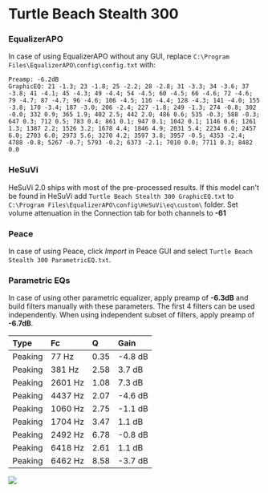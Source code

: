 # Turtle Beach Stealth 300

### EqualizerAPO
In case of using EqualizerAPO without any GUI, replace `C:\Program Files\EqualizerAPO\config\config.txt`
with:
```
Preamp: -6.2dB
GraphicEQ: 21 -1.3; 23 -1.8; 25 -2.2; 28 -2.8; 31 -3.3; 34 -3.6; 37 -3.8; 41 -4.1; 45 -4.3; 49 -4.4; 54 -4.5; 60 -4.5; 66 -4.6; 72 -4.6; 79 -4.7; 87 -4.7; 96 -4.6; 106 -4.5; 116 -4.4; 128 -4.3; 141 -4.0; 155 -3.8; 170 -3.4; 187 -3.0; 206 -2.4; 227 -1.8; 249 -1.3; 274 -0.8; 302 -0.0; 332 0.9; 365 1.9; 402 2.5; 442 2.0; 486 0.6; 535 -0.3; 588 -0.3; 647 0.3; 712 0.5; 783 0.4; 861 0.1; 947 0.1; 1042 0.1; 1146 0.6; 1261 1.3; 1387 2.2; 1526 3.2; 1678 4.4; 1846 4.9; 2031 5.4; 2234 6.0; 2457 6.0; 2703 6.0; 2973 5.6; 3270 4.2; 3597 3.8; 3957 -0.5; 4353 -2.4; 4788 -0.8; 5267 -0.7; 5793 -0.2; 6373 -2.1; 7010 0.0; 7711 0.3; 8482 0.0
```

### HeSuVi
HeSuVi 2.0 ships with most of the pre-processed results. If this model can't be found in HeSuVi add
`Turtle Beach Stealth 300 GraphicEQ.txt` to `C:\Program Files\EqualizerAPO\config\HeSuVi\eq\custom\` folder.
Set volume attenuation in the Connection tab for both channels to **-61**

### Peace
In case of using Peace, click *Import* in Peace GUI and select `Turtle Beach Stealth 300 ParametricEQ.txt`.

### Parametric EQs
In case of using other parametric equalizer, apply preamp of **-6.3dB** and build filters manually
with these parameters. The first 4 filters can be used independently.
When using independent subset of filters, apply preamp of **-6.7dB**.

| Type    | Fc      |    Q | Gain    |
|:--------|:--------|:-----|:--------|
| Peaking | 77 Hz   | 0.35 | -4.8 dB |
| Peaking | 381 Hz  | 2.58 | 3.7 dB  |
| Peaking | 2601 Hz | 1.08 | 7.3 dB  |
| Peaking | 4437 Hz | 2.07 | -4.6 dB |
| Peaking | 1060 Hz | 2.75 | -1.1 dB |
| Peaking | 1704 Hz | 3.47 | 1.1 dB  |
| Peaking | 2492 Hz | 6.78 | -0.8 dB |
| Peaking | 6418 Hz | 2.61 | 1.1 dB  |
| Peaking | 6462 Hz | 8.58 | -3.7 dB |

![](https://raw.githubusercontent.com/jaakkopasanen/AutoEq/master/results/rtings/avg/Turtle%20Beach%20Stealth%20300/Turtle%20Beach%20Stealth%20300.png)